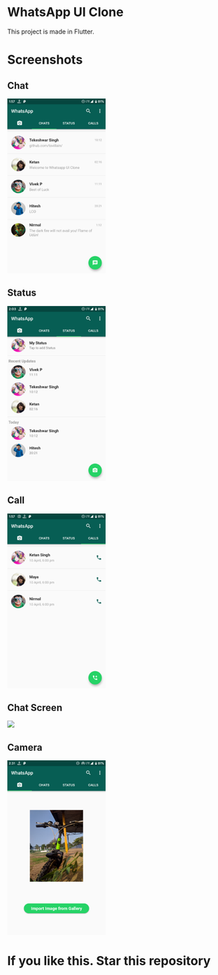 # WhatsApp UI Clone

This project is made in Flutter.

# Screenshots

## Chat
<img src="https://github.com/tsvillain/whatsappUIclone-flutter/blob/master/images/Screenshots/Chats.png" height="400" />

## Status
<img src="https://github.com/tsvillain/whatsappUIclone-flutter/blob/master/images/Screenshots/Status.png" height="400" />

## Call
<img src="https://github.com/tsvillain/whatsappUIclone-flutter/blob/master/images/Screenshots/Calls.png" height="400" />

## Chat Screen
<img src="https://github.com/tsvillain/whatsappUIclone-flutter/blob/master/images/Screenshots/Chat+Screen.png" height="400" />


## Camera
<img src="https://github.com/tsvillain/whatsappUIclone-flutter/blob/master/images/Screenshots/Camera.png" height="400" />

# If you like this. Star this repository
